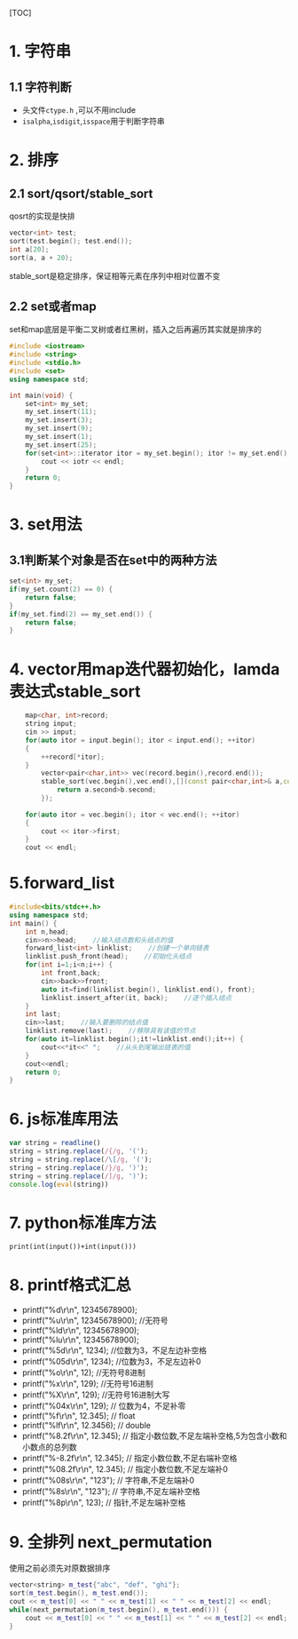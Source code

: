 [TOC]
# 1. 字符串
## 1.1 字符判断
* 头文件`ctype.h` ,可以不用include
* `isalpha`,`isdigit`,`isspace`用于判断字符串

# 2. 排序
## 2.1 sort/qsort/stable_sort
qosrt的实现是快排
``` c++
vector<int> test;
sort(test.begin(); test.end());
int a[20];
sort(a, a + 20);
```
stable_sort是稳定排序，保证相等元素在序列中相对位置不变
## 2.2 set或者map
set和map底层是平衡二叉树或者红黑树，插入之后再遍历其实就是排序的
``` c++
#include <iostream>
#include <string>
#include <stdio.h>
#include <set>
using namespace std;

int main(void) {
    set<int> my_set;
    my_set.insert(11);
    my_set.insert(3);
    my_set.insert(9);
    my_set.insert(1);
    my_set.insert(25);
    for(set<int>::iterator itor = my_set.begin(); itor != my_set.end(); ++itor) {
        cout << iotr << endl;
    }
    return 0;
}
```
# 3. set用法
## 3.1判断某个对象是否在set中的两种方法
``` c++
set<int> my_set;
if(my_set.count(2) == 0) {
    return false;
}
if(my_set.find(2) == my_set.end()) {
    return false;
}
```

# 4. vector用map迭代器初始化，lamda表达式stable_sort
``` c++
    map<char, int>record;
    string input;
    cin >> input;
    for(auto itor = input.begin(); itor < input.end(); ++itor)
    {
        ++record[*itor];
    }
        vector<pair<char,int>> vec(record.begin(),record.end());
        stable_sort(vec.begin(),vec.end(),[](const pair<char,int>& a,const pair<char,int>& b){
            return a.second>b.second;
        });
    
    for(auto itor = vec.begin(); itor < vec.end(); ++itor)
    {
        cout << itor->first;
    }
    cout << endl;
```

# 5.forward_list

``` c++
#include<bits/stdc++.h>
using namespace std;
int main() {
    int n,head;
    cin>>n>>head;    //输入结点数和头结点的值
    forward_list<int> linklist;    //创建一个单向链表
    linklist.push_front(head);    //初始化头结点
    for(int i=1;i<n;i++) {
        int front,back;
        cin>>back>>front;
        auto it=find(linklist.begin(), linklist.end(), front);
        linklist.insert_after(it, back);    //逐个插入结点
    }
    int last;
    cin>>last;    //输入要删除的结点值
    linklist.remove(last);    //移除具有该值的节点
    for(auto it=linklist.begin();it!=linklist.end();it++) {
        cout<<*it<<" ";    //从头到尾输出链表的值
    }
    cout<<endl;
    return 0;
}
```

# 6. js标准库用法
``` javascript
var string = readline()
string = string.replace(/{/g, '(');
string = string.replace(/\[/g, '(');
string = string.replace(/}/g, ')');
string = string.replace(/]/g, ')');
console.log(eval(string))
```

# 7. python标准库方法
``` pyhton
print(int(input())+int(input()))
```

# 8. printf格式汇总
* printf("%d\r\n", 12345678900);
* printf("%u\r\n", 12345678900); //无符号
* printf("%ld\r\n", 12345678900);
* printf("%lu\r\n", 12345678900);
* printf("%5d\r\n", 1234); //位数为3，不足左边补空格
* printf("%05d\r\n", 1234); //位数为3，不足左边补0
* printf("%o\r\n", 12); //无符号8进制
* printf("%x\r\n", 129); //无符号16进制
* printf("%X\r\n", 129); //无符号16进制大写
* printf("%04x\r\n", 129); // 位数为4，不足补零
* printf("%f\r\n", 12.345); // float
* printf("%lf\r\n", 12.3456); // double
* printf("%8.2f\r\n", 12.345); // 指定小数位数,不足左端补空格,5为包含小数和小数点的总列数
* printf("%-8.2f\r\n", 12.345); // 指定小数位数,不足右端补空格
* printf("%08.2f\r\n", 12.345); // 指定小数位数,不足左端补0
* printf("%08s\r\n", "123"); // 字符串,不足左端补0
* printf("%8s\r\n", "123"); // 字符串,不足左端补空格
* printf("%8p\r\n", 123); // 指针,不足左端补空格


# 9. 全排列 next_permutation
使用之前必须先对原数据排序
``` c++
vector<string> m_test{"abc", "def", "ghi"};
sort(m_test.begin(), m_test.end());
cout << m_test[0] << " " << m_test[1] << " " << m_test[2] << endl;
while(next_permutation(m_test.begin(), m_test.end())) {
    cout << m_test[0] << " " << m_test[1] << " " << m_test[2] << endl;
}
```